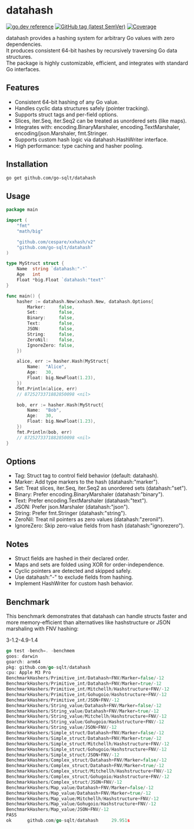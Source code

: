 # datahash

[![go.dev reference](https://img.shields.io/badge/go.dev-reference-007d9c?logo=go&logoColor=white)](https://pkg.go.dev/github.com/go-sqlt/datahash)
[![GitHub tag (latest SemVer)](https://img.shields.io/github/tag/go-sqlt/datahash.svg?style=social)](https://github.com/go-sqlt/datahash/tags)
[![Coverage](https://img.shields.io/badge/Coverage-79.3%25-brightgreen)](https://github.com/go-sqlt/datahash/actions)

datahash provides a hashing system for arbitrary Go values with zero dependencies.  
It produces consistent 64-bit hashes by recursively traversing Go data structures.  
The package is highly customizable, efficient, and integrates with standard Go interfaces.

## Features

- Consistent 64-bit hashing of any Go value.
- Handles cyclic data structures safely (pointer tracking).
- Supports struct tags and per-field options.
- Slices, iter.Seq, iter.Seq2 can be treated as unordered sets (like maps).
- Integrates with: encoding.BinaryMarshaler, encoding.TextMarshaler, encoding/json.Marshaler, fmt.Stringer.
- Supports custom hash logic via datahash.HashWriter interface.
- High performance: type caching and hasher pooling.

## Installation

```bash
go get github.com/go-sqlt/datahash
```

## Usage

```go
package main

import (
	"fmt"
	"math/big"

	"github.com/cespare/xxhash/v2"
	"github.com/go-sqlt/datahash"
)

type MyStruct struct {
	Name  string `datahash:"-"`
	Age   int
	Float *big.Float `datahash:"text"`
}

func main() {
    hasher := datahash.New(xxhash.New, datahash.Options{
        Marker:     false,
        Set:        false,
        Binary:     false,
        Text:       false,
        JSON:       false,
        String:     false,
        ZeroNil:    false,
        IgnoreZero: false,
    })

	alice, err := hasher.Hash(MyStruct{
		Name:  "Alice",
		Age:   30,
		Float: big.NewFloat(1.23),
	})
	fmt.Println(alice, err)
	// 8725273371882850098 <nil>

	bob, err := hasher.Hash(MyStruct{
		Name:  "Bob",
		Age:   30,
		Float: big.NewFloat(1.23),
	})
	fmt.Println(bob, err)
	// 8725273371882850098 <nil>
}
```

## Options

- Tag: Struct tag to control field behavior (default: datahash).
- Marker: Add type markers to the hash (datahash:"marker").
- Set: Treat slices, iter.Seq, iter.Seq2 as unordered sets (datahash:"set").
- Binary: Prefer encoding.BinaryMarshaler (datahash:"binary").
- Text: Prefer encoding.TextMarshaler (datahash:"text").
- JSON: Prefer json.Marshaler (datahash:"json").
- String: Prefer fmt.Stringer (datahash:"string").
- ZeroNil: Treat nil pointers as zero values (datahash:"zeronil").
- IgnoreZero: Skip zero-value fields from hash (datahash:"ignorezero").

## Notes

- Struct fields are hashed in their declared order.
- Maps and sets are folded using XOR for order-independence.
- Cyclic pointers are detected and skipped safely.
- Use datahash:"-" to exclude fields from hashing.
- Implement HashWriter for custom hash behavior.

## Benchmark

This benchmark demonstrates that datahash can handle structs faster and more memory-efficient than 
alternatives like hashstructure or JSON marshaling with FNV hashing:  

3-1.2-4.9-1.4

```go
go test -bench=. -benchmem
goos: darwin
goarch: arm64
pkg: github.com/go-sqlt/datahash
cpu: Apple M3 Pro
BenchmarkHashers/Primitive_int/Datahash+FNV/Marker=false/-12            37295659                31.83 ns/op            0 B/op          0 allocs/op
BenchmarkHashers/Primitive_int/Datahash+FNV/Marker=true/-12             32563528                38.40 ns/op            0 B/op          0 allocs/op
BenchmarkHashers/Primitive_int/Mitchellh/Hashstructure+FNV/-12          30723014                37.68 ns/op           24 B/op          3 allocs/op
BenchmarkHashers/Primitive_int/Gohugoio/Hashstructure+FNV/-12           39559243                29.90 ns/op           16 B/op          2 allocs/op
BenchmarkHashers/Primitive_int/JSON+FNV/-12                             19842499                60.55 ns/op           24 B/op          2 allocs/op
BenchmarkHashers/String_value/Datahash+FNV/Marker=false/-12             38557158                30.86 ns/op            0 B/op          0 allocs/op
BenchmarkHashers/String_value/Datahash+FNV/Marker=true/-12              29659746                41.43 ns/op            0 B/op          0 allocs/op
BenchmarkHashers/String_value/Mitchellh/Hashstructure+FNV/-12           35286074                32.78 ns/op           24 B/op          2 allocs/op
BenchmarkHashers/String_value/Gohugoio/Hashstructure+FNV/-12            38238327                30.69 ns/op           24 B/op          2 allocs/op
BenchmarkHashers/String_value/JSON+FNV/-12                              18061090                65.67 ns/op           24 B/op          2 allocs/op
BenchmarkHashers/Simple_struct/Datahash+FNV/Marker=false/-12            15978410                75.56 ns/op            0 B/op          0 allocs/op
BenchmarkHashers/Simple_struct/Datahash+FNV/Marker=true/-12             10969442               111.3 ns/op             0 B/op          0 allocs/op
BenchmarkHashers/Simple_struct/Mitchellh/Hashstructure+FNV/-12           3123708               378.9 ns/op           248 B/op         17 allocs/op
BenchmarkHashers/Simple_struct/Gohugoio/Hashstructure+FNV/-12            3114404               382.8 ns/op           248 B/op         17 allocs/op
BenchmarkHashers/Simple_struct/JSON+FNV/-12                             12080455                98.74 ns/op           40 B/op          2 allocs/op
BenchmarkHashers/Complex_struct/Datahash+FNV/Marker=false/-12            1676384               715.5 ns/op           176 B/op          5 allocs/op
BenchmarkHashers/Complex_struct/Datahash+FNV/Marker=true/-12             1265469               950.8 ns/op           176 B/op          5 allocs/op
BenchmarkHashers/Complex_struct/Mitchellh/Hashstructure+FNV/-12           496767              2343 ns/op            1480 B/op         92 allocs/op
BenchmarkHashers/Complex_struct/Gohugoio/Hashstructure+FNV/-12            492592              2417 ns/op            1416 B/op         90 allocs/op
BenchmarkHashers/Complex_struct/JSON+FNV/-12                             1000000              1087 ns/op             496 B/op          8 allocs/op
BenchmarkHashers/Map_value/Datahash+FNV/Marker=false/-12                 2756678               433.8 ns/op           176 B/op          7 allocs/op
BenchmarkHashers/Map_value/Datahash+FNV/Marker=true/-12                  2096316               568.8 ns/op           176 B/op          7 allocs/op
BenchmarkHashers/Map_value/Mitchellh/Hashstructure+FNV/-12               1876640               625.5 ns/op           352 B/op         29 allocs/op
BenchmarkHashers/Map_value/Gohugoio/Hashstructure+FNV/-12                2166250               556.7 ns/op           208 B/op         24 allocs/op
BenchmarkHashers/Map_value/JSON+FNV/-12                                  3184570               373.0 ns/op           280 B/op          9 allocs/op
PASS
ok      github.com/go-sqlt/datahash     29.951s
```
